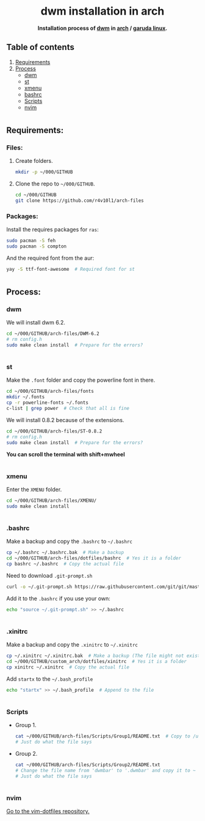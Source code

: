 <div align="center">
  <h1>dwm installation in arch</h1>
  <b>Installation process of <a href="https://dwm.suckless.org/">dwm</a> in <a href="https://archlinux.org/">arch</a> / <a href="https://garudalinux.org/">garuda linux</a>.</b>
</div>

## Table of contents
1. [Requirements](https://github.com/r4v10l1/arch-files#Requirements)
2. [Process](https://github.com/r4v10l1/arch-files#Process)
	- [dwm](https://github.com/r4v10l1/arch-files#dwm)
	- [st](https://github.com/r4v10l1/arch-files#st)
	- [xmenu](https://github.com/r4v10l1/arch-files#xmenu)
	- [bashrc](https://github.com/r4v10l1/arch-files#bashrc)
	- [Scripts](https://github.com/r4v10l1/arch-files#Scripts)
	- [nvim](https://github.com/r4v10l1/arch-files#nvim)

#

## Requirements:
### Files:
1. Create folders.
	```bash
	mkdir -p ~/000/GITHUB
	``` 
2. Clone the repo to `~/000/GITHUB`.
	```bash
	cd ~/000/GITHUB
	git clone https://github.com/r4v10l1/arch-files
	```
### Packages:
Install the requires packages for `ras`:
```bash
sudo pacman -S feh
sudo pacman -S compton
```
And the required font from the aur:
```bash
yay -S ttf-font-awesome  # Required font for st
```

#

## Process:
### dwm
We will install dwm 6.2.
```bash
cd ~/000/GITHUB/arch-files/DWM-6.2
# rm config.h
sudo make clean install  # Prepare for the errors?
```

#

### st
Make the `.font` folder and copy the powerline font in there.
```bash
cd ~/000/GITHUB/arch-files/fonts
mkdir ~/.fonts
cp -r powerline-fonts ~/.fonts
c-list | grep power  # Check that all is fine
```
We will install 0.8.2 because of the extensions.
```bash
cd ~/000/GITHUB/arch-files/ST-0.8.2
# rm config.h
sudo make clean install  # Prepare for the errors?
```
**You can scroll the terminal with shift+mwheel**

#

### xmenu
Enter the `XMENU` folder.
```bash
cd ~/000/GITHUB/arch-files/XMENU/
sudo make clean install
```

#

### .bashrc
Make a backup and copy the `.bashrc` to `~/.bashrc`
```bash
cp ~/.bashrc ~/.bashrc.bak  # Make a backup
cd ~/000/GITHUB/arch-files/dotfiles/bashrc  # Yes it is a folder
cp bashrc ~/.bashrc  # Copy the actual file
```
Need to download `.git-prompt.sh`
```bash
curl -o ~/.git-prompt.sh https://raw.githubusercontent.com/git/git/master/contrib/completion/git-prompt.sh
```
Add it to the `.bashrc` if you use your own:
```bash
echo "source ~/.git-prompt.sh" >> ~/.bashrc
```

#

### .xinitrc
Make a backup and copy the `.xinitrc` to `~/.xinitrc`
```bash
cp ~/.xinitrc ~/.xinitrc.bak  # Make a backup (The file might not exist!)
cd ~/000/GITHUB/custom_arch/dotfiles/xinitrc  # Yes it is a folder
cp xinitrc ~/.xinitrc  # Copy the actual file
```
Add `startx` to the `~/.bash_profile`
```bash
echo "startx" >> ~/.bash_profile  # Append to the file
```

#

### Scripts
- Group 1.
	```bash
	cat ~/000/GITHUB/arch-files/Scripts/Group1/README.txt  # Copy to /usr/local/bin
	# Just do what the file says
	```
- Group 2.
	```bash
	cat ~/000/GITHUB/arch-files/Scripts/Group2/README.txt
	# Change the file name from 'dwmbar' to '.dwmbar' and copy it to ~
	# Just do what the file says
	```

#

### nvim
[Go to the vim-dotfiles repository.](https://github.com/r4v10l1/vim-dotfiles)
